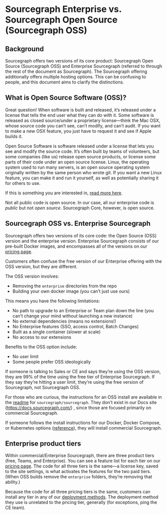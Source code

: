 # Sourcegraph Enterprise vs. Sourcegraph Open Source (Sourcegraph OSS)

## Background

Sourcegraph offers two versions of its core product: Sourcegraph Open Source (Sourcegraph OSS) and Enterprise Sourcegraph (referred to through the rest of the document as Sourcegraph). The Sourcegraph offering additionally offers multiple hosting options. This can be confusing to people, and this document aims to clarify the distinctions.

## What is Open Source Software (OSS)?

Great question! When software is built and released, it’s released under a license that tells the end user what they can do with it. Some software is released as closed source/under a proprietary license—think the Mac OSX, whose source code you can’t see, can’t modify, and can’t audit. If you want to make a new OSX feature, you just have to request it and see if Apple builds it.

Open Source Software is software released under a license that lets you see and modify the source code. It’s often built by teams of volunteers, but some companies (like us) release open source products, or license some parts of their code under an open source license. Linux, the operating system used to run many servers, is an open source operating system originally written by the same person who wrote git. If you want a new Linux feature, you can make it and run it yourself, as well as potentially sharing it for others to use.

If this is something you are interested in, [read more here](https://opensource.com/resources/what-open-source).

Not all public code is open source. In our case, all our enterprise code is _public_ but not _open source_. Sourcegraph Core, however, is open source.

## Sourcegraph OSS vs. Enterprise Sourcegraph

Sourcegraph offers two versions of its core code: the Open Source (OSS) version and the enterprise version. Enterprise Sourcegraph consists of our pre-built Docker images, and encompasses all of the versions on our [pricing page](https://about.sourcegraph.com/pricing/).

Customers often confuse the free version of our Enterprise offering with the OSS version, but they are different.

The OSS version involves:

- Removing the `enterprise` directories from the repo
- Building your own docker image (you can’t just use ours)

This means you have the following limitations:

- No path to upgrade to an Enterprise or Team plan down the line (you can’t change your mind without launching a new instance)
- No external dependencies (means no extensions!)
- No Enterprise features (SSO, access control, Batch Changes)
- Built as a single container (slower at scale)
- No access to our extensions

Benefits to the OSS option include:

- No user limit
- Some people prefer OSS ideologically

If someone is talking to Sales or CE and says they’re using the OSS version, they are 99% of the time using the free tier of Enterprise Sourcegraph. If they say they’re hitting a user limit, they’re using the free version of Sourcegraph, not Sourcegraph OSS.

For those who are curious, the instructions for an OSS install are available in the [readme](https://github.com/sourcegraph/sourcegraph/#installation) for `sourcegraph/sourcegraph`. They don’t exist in our Docs site (https://docs.sourcegraph.com/) , since those are focused primarily on commercial Sourcegraph.

If someone follows the install instructions for our Docker, Docker Compose, or Kubernetes options ([reference](https://docs.sourcegraph.com/admin/install)), they will install commercial Sourcegraph.

## Enterprise product tiers

Within commercial/Enterprise Sourcegraph, there are three product tiers (free, Teams, and Enterprise). You can see a feature list for each tier on our [pricing page](https://about.sourcegraph.com/pricing/). The code for all three tiers is the same—a license key, saved to the site settings, is what activates the features for the two paid tiers. (When OSS builds remove the `enterprise` folders, they’re removing that ability.)

Because the code for all three pricing tiers is the same, customers can install any tier in any of our [deployment methods](https://docs.sourcegraph.com/admin/install). The deployment method they use is unrelated to the pricing tier, generally (for exceptions, ping the CE team).
